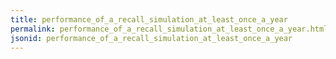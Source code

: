 ```yaml
---
title: performance_of_a_recall_simulation_at_least_once_a_year
permalink: performance_of_a_recall_simulation_at_least_once_a_year.html
jsonid: performance_of_a_recall_simulation_at_least_once_a_year
---
```

